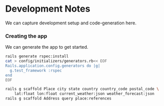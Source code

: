 # Development Notes

We can capture development setup and code-generation here.

### Creating the app

We can generate the app to get started.
```sh
rails generate rspec:install
cat > config/initializers/generators.rb<< EOF 
Rails.application.config.generators do |g| 
  g.test_framework :rspec
end
EOF

rails g scaffold Place city state country country_code postal_code \
    lat:float lon:float current_weather:json weather_forecast:json
rails g scaffold Address query place:references
```
